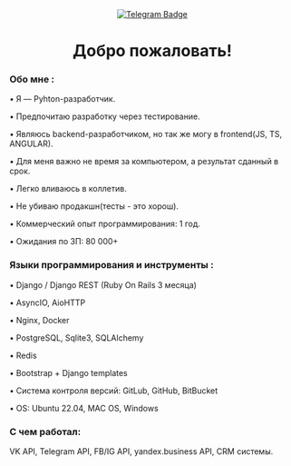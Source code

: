 <div id="badges" align="center">
  <a href="https://t.me/deadanddiefox">
    <img src="https://img.shields.io/badge/Telegram-blue?style=for-the-badge&logo=telegram&logoColor=white" alt="Telegram Badge"/>
  </a>
</div>

<div align="center">
   <h1>
    Добро пожаловать!
   </h1>
</div>


### Обо мне :


• Я — Pyhton-разработчик.

• Предпочитаю разработку через тестирование.

• Являюсь backend-разработчиком, но так же могу в frontend(JS, TS, ANGULAR).

• Для меня важно не время за компьютером, а результат сданный в срок.

• Легко вливаюсь в коллетив.

• Не убиваю продакшн(тесты - это хорош).

• Коммерческий опыт программирования: 1 год.

• Ожидания по ЗП: 80 000+


### Языки программирования и инструменты :


• Django / Django REST (Ruby On Rails 3 месяца)

• AsyncIO, AioHTTP

• Nginx, Docker

• PostgreSQL, Sqlite3, SQLAlchemy

• Redis

• Bootstrap + Django templates


• Система контроля версий: GitLub, GitHub, BitBucket

• OS: Ubuntu 22.04, MAC OS, Windows


### С чем работал:

VK API, Telegram API, FB/IG API, yandex.business API, CRM системы.
